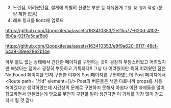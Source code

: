 
3. 느낀점, 어려웠던점, 설계에 특별히 신경쓴 부분 등 자유롭게 `고찰 및 결과` 작성 (분량 제한 없음)
4. 레포 링크를 lionz에 업로드

https://github.com/Qoopkite/aa/assets/163410353/2ef15a77-620d-4102-8b0a-92f7e5caf8b8

https://github.com/Qoopkite/aa/assets/163410353/e9f9a620-6117-48cf-b4a9-39ee28e2b14e

아무 틀도 없는 상태에서 간단한 페이지를 구현하는 것이 굉장히 부담스러웠고 어려웠지만 해냈다는 점에서 굉장히 뿌듯하고 기특하다!!
그냥 다 어려웠지만 특히 어려웠던 점은 NotFound 페이지를 먼저 구현한 이후에 Post페이지를 구현하였는데 Post 페이지에서 
       <Route path= "/:Id" element={<Post/>}/>
Post의 버튼들은 색만 다르니까 props를 사용해야겠다고 생각하였는데 시간상의 문제로 구현하지 못해서 아쉽다
이전 과제들을 많이 참고하면서 만들었는데 앞으로 무언가 구현할 일이 생긴다면 이 과제를 가장 많이 참고하게 될 것 같다